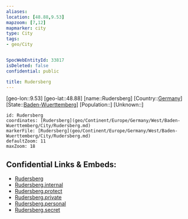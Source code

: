 ```yaml
---
aliases: 
location: [48.88,9.53]
mapzoom: [7,12] 
mapmarker: city 
type: City
tags:
- geo/City


SpocWebEntityId: 33817
isDeleted: false
confidential: public

title: Rudersberg
---
```

[geo-lon::9.53]
[geo-lat::48.88]
[name::Rudersberg]
[Country::[Germany](geo/Continent/Europe/Germany.md)]
[State::[Baden-Wuerttemberg](geo/Continent/Europe/Germany/West/Baden-Wuerttemberg.md)]
[Population::]
[Unknown::]


```leaflet
id: Rudersberg
coordinates: [Rudersberg](geo/Continent/Europe/Germany/West/Baden-Wuerttemberg/City/Rudersberg.md)
markerFile: [Rudersberg](geo/Continent/Europe/Germany/West/Baden-Wuerttemberg/City/Rudersberg.md)
defaultZoom: 11 
maxZoom: 18
```


## Confidential Links & Embeds: 
- [Rudersberg](../../../../../../../../_public/geo/Continent/Europe/Germany/West/Baden-Wuerttemberg/City/Rudersberg.md) 
- [Rudersberg.internal](../../../../../../../../_internal/geo/Continent/Europe/Germany/West/Baden-Wuerttemberg/City/Rudersberg.internal.md) 
- [Rudersberg.protect](../../../../../../../../_protect/geo/Continent/Europe/Germany/West/Baden-Wuerttemberg/City/Rudersberg.protect.md) 
- [Rudersberg.private](../../../../../../../../_private/geo/Continent/Europe/Germany/West/Baden-Wuerttemberg/City/Rudersberg.private.md) 
- [Rudersberg.personal](../../../../../../../../_personal/geo/Continent/Europe/Germany/West/Baden-Wuerttemberg/City/Rudersberg.personal.md) 
- [Rudersberg.secret](../../../../../../../../_secret/geo/Continent/Europe/Germany/West/Baden-Wuerttemberg/City/Rudersberg.secret.md) 
